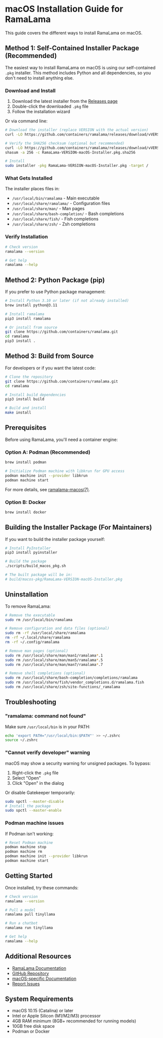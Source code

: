 # macOS Installation Guide for RamaLama

This guide covers the different ways to install RamaLama on macOS.

## Method 1: Self-Contained Installer Package (Recommended)

The easiest way to install RamaLama on macOS is using our self-contained `.pkg` installer. This method includes Python and all dependencies, so you don't need to install anything else.

### Download and Install

1. Download the latest installer from the [Releases page](https://github.com/containers/ramalama/releases)
2. Double-click the downloaded `.pkg` file
3. Follow the installation wizard

Or via command line:

```bash
# Download the installer (replace VERSION with the actual version)
curl -LO https://github.com/containers/ramalama/releases/download/vVERSION/RamaLama-VERSION-macOS-Installer.pkg

# Verify the SHA256 checksum (optional but recommended)
curl -LO https://github.com/containers/ramalama/releases/download/vVERSION/RamaLama-VERSION-macOS-Installer.pkg.sha256
shasum -a 256 -c RamaLama-VERSION-macOS-Installer.pkg.sha256

# Install
sudo installer -pkg RamaLama-VERSION-macOS-Installer.pkg -target /
```

### What Gets Installed

The installer places files in:
- `/usr/local/bin/ramalama` - Main executable
- `/usr/local/share/ramalama/` - Configuration files
- `/usr/local/share/man/` - Man pages
- `/usr/local/share/bash-completion/` - Bash completions
- `/usr/local/share/fish/` - Fish completions
- `/usr/local/share/zsh/` - Zsh completions

### Verify Installation

```bash
# Check version
ramalama --version

# Get help
ramalama --help
```

## Method 2: Python Package (pip)

If you prefer to use Python package management:

```bash
# Install Python 3.10 or later (if not already installed)
brew install python@3.11

# Install ramalama
pip3 install ramalama

# Or install from source
git clone https://github.com/containers/ramalama.git
cd ramalama
pip3 install .
```

## Method 3: Build from Source

For developers or if you want the latest code:

```bash
# Clone the repository
git clone https://github.com/containers/ramalama.git
cd ramalama

# Install build dependencies
pip3 install build

# Build and install
make install
```

## Prerequisites

Before using RamaLama, you'll need a container engine:

### Option A: Podman (Recommended)

```bash
brew install podman

# Initialize Podman machine with libkrun for GPU access
podman machine init --provider libkrun
podman machine start
```

For more details, see [ramalama-macos(7)](ramalama-macos.7.md).

### Option B: Docker

```bash
brew install docker
```

## Building the Installer Package (For Maintainers)

If you want to build the installer package yourself:

```bash
# Install PyInstaller
pip3 install pyinstaller

# Build the package
./scripts/build_macos_pkg.sh

# The built package will be in:
# build/macos-pkg/RamaLama-VERSION-macOS-Installer.pkg
```

## Uninstallation

To remove RamaLama:

```bash
# Remove the executable
sudo rm /usr/local/bin/ramalama

# Remove configuration and data files (optional)
sudo rm -rf /usr/local/share/ramalama
rm -rf ~/.local/share/ramalama
rm -rf ~/.config/ramalama

# Remove man pages (optional)
sudo rm /usr/local/share/man/man1/ramalama*.1
sudo rm /usr/local/share/man/man5/ramalama*.5
sudo rm /usr/local/share/man/man7/ramalama*.7

# Remove shell completions (optional)
sudo rm /usr/local/share/bash-completion/completions/ramalama
sudo rm /usr/local/share/fish/vendor_completions.d/ramalama.fish
sudo rm /usr/local/share/zsh/site-functions/_ramalama
```

## Troubleshooting

### "ramalama: command not found"

Make sure `/usr/local/bin` is in your PATH:

```bash
echo 'export PATH="/usr/local/bin:$PATH"' >> ~/.zshrc
source ~/.zshrc
```

### "Cannot verify developer" warning

macOS may show a security warning for unsigned packages. To bypass:

1. Right-click the `.pkg` file
2. Select "Open"
3. Click "Open" in the dialog

Or disable Gatekeeper temporarily:

```bash
sudo spctl --master-disable
# Install the package
sudo spctl --master-enable
```

### Podman machine issues

If Podman isn't working:

```bash
# Reset Podman machine
podman machine stop
podman machine rm
podman machine init --provider libkrun
podman machine start
```

## Getting Started

Once installed, try these commands:

```bash
# Check version
ramalama --version

# Pull a model
ramalama pull tinyllama

# Run a chatbot
ramalama run tinyllama

# Get help
ramalama --help
```

## Additional Resources

- [RamaLama Documentation](https://ramalama.ai)
- [GitHub Repository](https://github.com/containers/ramalama)
- [macOS-specific Documentation](ramalama-macos.7.md)
- [Report Issues](https://github.com/containers/ramalama/issues)

## System Requirements

- macOS 10.15 (Catalina) or later
- Intel or Apple Silicon (M1/M2/M3) processor
- 4GB RAM minimum (8GB+ recommended for running models)
- 10GB free disk space
- Podman or Docker

